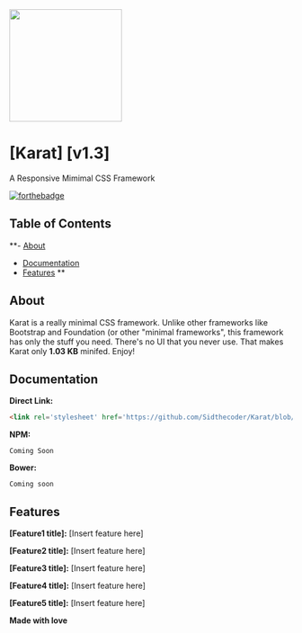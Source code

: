 <img src="https://github.com/Sidthecoder/Karat-Website/blob/master/css/logo.png" width="200"/>

# [Karat] [v1.3]
A Responsive Mimimal CSS Framework

[![forthebadge](http://forthebadge.com/images/badges/uses-css.svg)](http://forthebadge.com) 

## Table of Contents
**- <a href="#about">About</a>
  - <a href="#docs">Documentation</a>
  - <a href="#feat">Features</a>
**

<a name="about"></a>
## About

Karat is a really minimal CSS framework. Unlike other frameworks like Bootstrap and Foundation (or other "minimal frameworks", this framework has only the stuff you need. There's no UI that you never use. That makes Karat only **1.03 KB** minifed. Enjoy!

## Documentation

**Direct Link:**

```html
<link rel='stylesheet' href='https://github.com/Sidthecoder/Karat/blob/master/dist/karat.css'>
```

**NPM:**

```shell
Coming Soon
```

**Bower:**

```shell
Coming soon
```

<a name="feat"></a>
## Features
**[Feature1 title]:**
[Insert feature here]

**[Feature2 title]:**
[Insert feature here]

**[Feature3 title]:**
[Insert feature here]

**[Feature4 title]:**
[Insert feature here]

**[Feature5 title]:**
[Insert feature here]

**Made with love**
